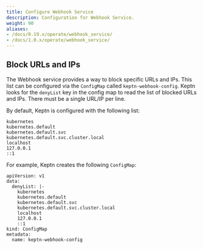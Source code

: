 ```yaml
---
title: Configure Webhook Service
description: Configuration for Webhook Service.
weight: 90
aliases:
- /docs/0.19.x/operate/webhook_service/
- /docs/1.0.x/operate/webhook_service/
---
```


## Block URLs and IPs

The Webhook service provides a way to block specific URLs and IPs. This list can be configured via the `ConfigMap` called `keptn-webhook-config`. Keptn looks for the `denyList` key in the config map to read the list of blocked URLs and IPs.
There must be a single URL/IP per line.

By default, Keptn is configured with the following list:

```
kubernetes
kubernetes.default
kubernetes.default.svc
kubernetes.default.svc.cluster.local
localhost
127.0.0.1
::1
```

For example, Keptn creates the following `ConfigMap`:

```
apiVersion: v1
data:
  denyList: |-
    kubernetes
    kubernetes.default
    kubernetes.default.svc
    kubernetes.default.svc.cluster.local
    localhost
    127.0.0.1
    ::1
kind: ConfigMap
metadata:
  name: keptn-webhook-config
```

